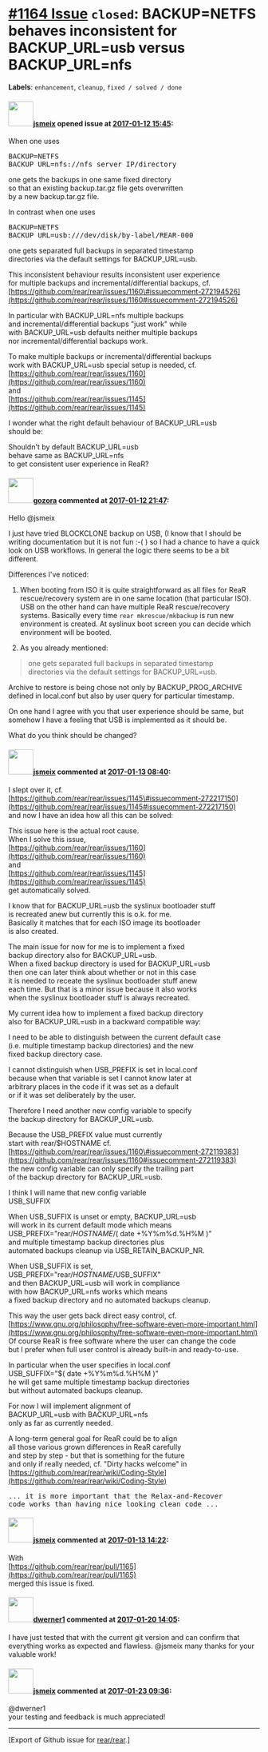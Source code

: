 [\#1164 Issue](https://github.com/rear/rear/issues/1164) `closed`: BACKUP=NETFS behaves inconsistent for BACKUP\_URL=usb versus BACKUP\_URL=nfs
===============================================================================================================================================

**Labels**: `enhancement`, `cleanup`, `fixed / solved / done`

#### <img src="https://avatars.githubusercontent.com/u/1788608?u=925fc54e2ce01551392622446ece427f51e2f0ce&v=4" width="50">[jsmeix](https://github.com/jsmeix) opened issue at [2017-01-12 15:45](https://github.com/rear/rear/issues/1164):

When one uses

<pre>
BACKUP=NETFS
BACKUP_URL=nfs://nfs_server_IP/directory
</pre>

one gets the backups in one same fixed directory  
so that an existing backup.tar.gz file gets overwritten  
by a new backup.tar.gz file.

In contrast when one uses

<pre>
BACKUP=NETFS
BACKUP_URL=usb:///dev/disk/by-label/REAR-000
</pre>

one gets separated full backups in separated timestamp  
directories via the default settings for BACKUP\_URL=usb.

This inconsistent behaviour results inconsistent user experience  
for multiple backups and incremental/differential backups, cf.  
[https://github.com/rear/rear/issues/1160\#issuecomment-272194526](https://github.com/rear/rear/issues/1160#issuecomment-272194526)

In particular with BACKUP\_URL=nfs multiple backups  
and incremental/differential backups "just work" while  
with BACKUP\_URL=usb defaults neither multiple backups  
nor incremental/differential backups work.

To make multiple backups or incremental/differential backups  
work with BACKUP\_URL=usb special setup is needed, cf.  
[https://github.com/rear/rear/issues/1160](https://github.com/rear/rear/issues/1160)  
and  
[https://github.com/rear/rear/issues/1145](https://github.com/rear/rear/issues/1145)

I wonder what the right default behaviour of BACKUP\_URL=usb  
should be:

Shouldn't by default BACKUP\_URL=usb  
behave same as BACKUP\_URL=nfs  
to get consistent user experience in ReaR?

#### <img src="https://avatars.githubusercontent.com/u/12116358?u=1c5ba9dcee5ca3082f03029a7fbe647efd30eb49&v=4" width="50">[gozora](https://github.com/gozora) commented at [2017-01-12 21:47](https://github.com/rear/rear/issues/1164#issuecomment-272294074):

Hello @jsmeix

I just have tried BLOCKCLONE backup on USB, (I know that I should be
writing documentation but it is not fun :-( ) so I had a chance to have
a quick look on USB workflows. In general the logic there seems to be a
bit different.

Differences I've noticed:

1.  When booting from ISO it is quite straightforward as all files for
    ReaR rescue/recovery system are in one same location (that
    particular ISO). USB on the other hand can have multiple ReaR
    rescue/recovery systems. Basically every time
    `rear mkrescue/mkbackup` is run new environment is created. At
    syslinux boot screen you can decide which environment will be
    booted.

2.  As you already mentioned:

> one gets separated full backups in separated timestamp  
> directories via the default settings for BACKUP\_URL=usb.

Archive to restore is being chose not only by BACKUP\_PROG\_ARCHIVE
defined in local.conf but also by user query for particular timestamp.

On one hand I agree with you that user experience should be same, but
somehow I have a feeling that USB is implemented as it should be.

What do you think should be changed?

#### <img src="https://avatars.githubusercontent.com/u/1788608?u=925fc54e2ce01551392622446ece427f51e2f0ce&v=4" width="50">[jsmeix](https://github.com/jsmeix) commented at [2017-01-13 08:40](https://github.com/rear/rear/issues/1164#issuecomment-272389803):

I slept over it, cf.  
[https://github.com/rear/rear/issues/1145\#issuecomment-272217150](https://github.com/rear/rear/issues/1145#issuecomment-272217150)  
and now I have an idea how all this can be solved:

This issue here is the actual root cause.  
When I solve this issue,  
[https://github.com/rear/rear/issues/1160](https://github.com/rear/rear/issues/1160)  
and  
[https://github.com/rear/rear/issues/1145](https://github.com/rear/rear/issues/1145)  
get automatically solved.

I know that for BACKUP\_URL=usb the syslinux bootloader stuff  
is recreated anew but currently this is o.k. for me.  
Basically it matches that for each ISO image its bootloader  
is also created.

The main issue for now for me is to implement a fixed  
backup directory also for BACKUP\_URL=usb.  
When a fixed backup directory is used for BACKUP\_URL=usb  
then one can later think about whether or not in this case  
it is needed to receate the syslinux bootloader stuff anew  
each time. But that is a minor issue because it also works  
when the syslinux bootloader stuff is always recreated.

My current idea how to implement a fixed backup directory  
also for BACKUP\_URL=usb in a backward compatible way:

I need to be able to distinguish between the current default case  
(i.e. multiple timestamp backup directories) and the new  
fixed backup directory case.

I cannot distinguish when USB\_PREFIX is set in local.conf  
because when that variable is set I cannot know later at  
arbitrary places in the code if it was set as a default  
or if it was set deliberately by the user.

Therefore I need another new config variable to specify  
the backup directory for BACKUP\_URL=usb.

Because the USB\_PREFIX value must currently  
start with rear/$HOSTNAME cf.  
[https://github.com/rear/rear/issues/1160\#issuecomment-272119383](https://github.com/rear/rear/issues/1160#issuecomment-272119383)  
the new config variable can only specify the trailing part  
of the backup directory for BACKUP\_URL=usb.

I think I will name that new config variable  
USB\_SUFFIX

When USB\_SUFFIX is unset or empty, BACKUP\_URL=usb  
will work in its current default mode which means  
USB\_PREFIX="rear/$HOSTNAME/$( date +%Y%m%d.%H%M )"  
and multiple timestamp backup directories plus  
automated backups cleanup via USB\_RETAIN\_BACKUP\_NR.

When USB\_SUFFIX is set,  
USB\_PREFIX="rear/$HOSTNAME/$USB\_SUFFIX"  
and then BACKUP\_URL=usb will work in compliance  
with how BACKUP\_URL=nfs works which means  
a fixed backup directory and no automated backups cleanup.

This way the user gets back direct easy control, cf.  
[https://www.gnu.org/philosophy/free-software-even-more-important.html](https://www.gnu.org/philosophy/free-software-even-more-important.html)  
Of course ReaR is free software where the user can change the code  
but I prefer when full user control is already built-in and
ready-to-use.

In particular when the user specifies in local.conf  
USB\_SUFFIX="$( date +%Y%m%d.%H%M )"  
he will get same multiple timestamp backup directories  
but without automated backups cleanup.

For now I will implement alignment of  
BACKUP\_URL=usb with BACKUP\_URL=nfs  
only as far as currently needed.

A long-term general goal for ReaR could be to align  
all those various grown differences in ReaR carefully  
and step by step - but that is something for the future  
and only if really needed, cf. "Dirty hacks welcome" in  
[https://github.com/rear/rear/wiki/Coding-Style](https://github.com/rear/rear/wiki/Coding-Style)

<pre>
... it is more important that the Relax-and-Recover
code works than having nice looking clean code ...
</pre>

#### <img src="https://avatars.githubusercontent.com/u/1788608?u=925fc54e2ce01551392622446ece427f51e2f0ce&v=4" width="50">[jsmeix](https://github.com/jsmeix) commented at [2017-01-13 14:22](https://github.com/rear/rear/issues/1164#issuecomment-272453885):

With  
[https://github.com/rear/rear/pull/1165](https://github.com/rear/rear/pull/1165)  
merged this issue is fixed.

#### <img src="https://avatars.githubusercontent.com/u/6715683?v=4" width="50">[dwerner1](https://github.com/dwerner1) commented at [2017-01-20 14:05](https://github.com/rear/rear/issues/1164#issuecomment-274079482):

I have just tested that with the current git version and can confirm
that everything works as expected and flawless. @jsmeix many thanks for
your valuable work!

#### <img src="https://avatars.githubusercontent.com/u/1788608?u=925fc54e2ce01551392622446ece427f51e2f0ce&v=4" width="50">[jsmeix](https://github.com/jsmeix) commented at [2017-01-23 09:36](https://github.com/rear/rear/issues/1164#issuecomment-274439702):

@dwerner1  
your testing and feedback is much appreciated!

------------------------------------------------------------------------

\[Export of Github issue for
[rear/rear](https://github.com/rear/rear).\]
